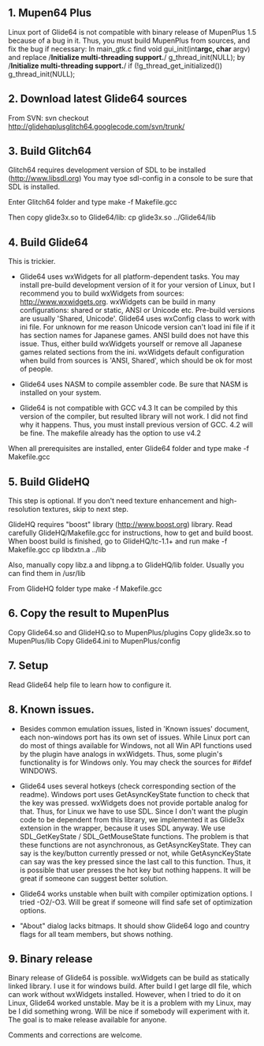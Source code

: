 ## 1. Mupen64 Plus ##

Linux port of Glide64 is not compatible with binary release of MupenPlus 1.5 because of a bug in it. Thus, you must build MupenPlus from sources, and fix the bug if necessary:
In main\_gtk.c find
void gui\_init(int**argc, char** argv)
and replace
/**Initialize multi-threading support.**/
g\_thread\_init(NULL);
by
/**Initialize multi-threading support.**/
if (!g\_thread\_get\_initialized())
g\_thread\_init(NULL);


## 2. Download latest Glide64 sources ##

From SVN:
svn checkout http://glidehqplusglitch64.googlecode.com/svn/trunk/

## 3. Build Glitch64 ##

Glitch64 requires development version of SDL to be installed (http://www.libsdl.org)
You may tyoe sdl-config in a console to be sure that SDL is installed.

Enter Glitch64 folder and type
make -f Makefile.gcc

Then copy glide3x.so to Glide64/lib:
cp glide3x.so ../Glide64/lib

## 4. Build Glide64 ##

This is trickier.

- Glide64 uses wxWidgets for all platform-dependent tasks. You may install pre-build development version of it for your version of Linux, but I recommend you to build wxWidgets from sources: http://www.wxwidgets.org. wxWidgets can be build in many configurations: shared or static, ANSI or Unicode etc. Pre-build versions are usually 'Shared, Unicode'. Glide64 uses wxConfig class to work with ini file. For unknown for me reason Unicode version can't load ini file if it has section names for Japanese games. ANSI build does not have this issue. Thus, either build wxWidgets yourself or remove all Japanese games related sections from the ini. wxWidgets default configuration when build from sources is 'ANSI, Shared', which should be ok for most of people.

- Glide64 uses NASM to compile assembler code. Be sure that NASM is installed on your system.

- Glide64 is not compatible with GCC v4.3 It can be compiled by this version of the compiler, but resulted library will not work. I did not find why it happens. Thus, you must install previous version of GCC. 4.2 will be fine. The makefile already has the option to use v4.2

When all prerequisites are installed, enter Glide64 folder and type
make -f Makefile.gcc

## 5. Build GlideHQ ##

This step is optional. If you don't need texture enhancement and high-resolution textures, skip to next step.

GlideHQ requires "boost" library (http://www.boost.org) library. Read carefully GlideHQ/Makefile.gcc for instructions, how to get and build boost. When boost build is finished, go to GlideHQ/tc-1.1+ and run
make -f Makefile.gcc
cp libdxtn.a ../lib

Also, manually copy libz.a and libpng.a to GlideHQ/lib folder. Usually you can find them in /usr/lib

From GlideHQ folder type
make -f Makefile.gcc

## 6. Copy the result to MupenPlus ##

Copy Glide64.so and GlideHQ.so to MupenPlus/plugins
Copy glide3x.so to MupenPlus/lib
Copy Glide64.ini to MupenPlus/config

## 7. Setup ##

Read Glide64 help file to learn how to configure it.

## 8. Known issues. ##

- Besides common emulation issues, listed in 'Known issues' document, each non-windows port has its own set of issues. While Linux port can do most of things available for Windows, not all Win API functions used by the plugin have analogs in wxWidgets. Thus, some plugin's functionality is for Windows only. You may check the sources for #ifdef WINDOWS.

- Glide64 uses several hotkeys (check corresponding section of the readme). Windows port uses GetAsyncKeyState function to check that the key was pressed. wxWidgets does not provide portable analog for that. Thus, for Linux we have to use SDL. Since I don't want the plugin code to be dependent from this library, we implemented it as Glide3x extension in the wrapper, because it uses SDL anyway. We use SDL\_GetKeyState / SDL\_GetMouseState functions. The problem is that these functions are not asynchronous, as GetAsyncKeyState. They can say is the key/button currently pressed or not, while GetAsyncKeyState can say was the key pressed since the last call to this function. Thus, it is possible that user presses the hot key but nothing happens. It will be great if someone can suggest better solution.

- Glide64 works unstable when built with compiler optimization options. I tried -O2/-O3. Will be great if someone will find safe set of optimization options.

- "About" dialog lacks bitmaps. It should show Glide64 logo and country flags for all team members, but shows nothing.

## 9. Binary release ##

Binary release of Glide64 is possible. wxWidgets can be build as statically linked library. I use it for windows build. After build I get large dll file, which can work without wxWidgets installed. However, when I tried to do it on Linux, Glide64 worked unstable. May be it is a problem with my Linux, may be I did something wrong. Will be nice if somebody will experiment with it. The goal is to make release available for anyone.

Comments and corrections are welcome.